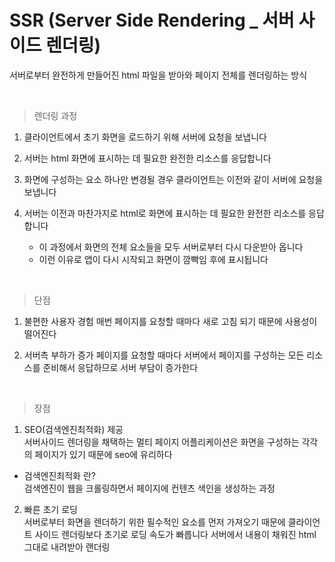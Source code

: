 # SSR (Server Side Rendering \_ 서버 사이드 렌더링)

서버로부터 완전하게 만들어진 html 파일을 받아와 페이지 전체를 렌더링하는 방식

<br/>

> 렌더링 과정

1. 클라이언트에서 초기 화면을 로드하기 위해 서버에 요청을 보냅니다

2. 서버는 html 화면에 표시하는 데 필요한 완전한 리소스를 응답합니다

3. 화면에 구성하는 요소 하나만 변경될 경우 클라이언트는 이전와 같이 서버에 요청을 보냅니다

4. 서버는 이전과 마찬가지로 html로 화면에 표시하는 데 필요한 완전한 리소스를 응답합니다
   - 이 과정에서 화면의 전체 요소들을 모두 서버로부터 다시 다운받아 옵니다
   - 이런 이유로 앱이 다시 시작되고 화면이 깜빡임 후에 표시됩니다

<br/>

> 단점

1. 불편한 사용자 경험
   매번 페이지를 요청할 때마다 새로 고침 되기 때문에 사용성이 떨어진다

2. 서버측 부하가 증가
   페이지를 요청할 때마다 서버에서 페이지를 구성하는 모든 리소스를 준비해서 응답하므로 서버 부담이 증가한다

<br/>

> 장점

1. SEO(검색엔진최적화) 제공<br/>
   서버사이드 렌더링을 채택하는 멀티 페이지 어플리케이션은 화면을 구성하는 각각의 페이지가 있기 때문에 seo에 유리하다

- 검색엔진최적화 란?<br/>
  검색엔진이 웹을 크롤링하면서 페이지에 컨텐츠 색인을 생성하는 과정

2. 빠른 초기 로딩<br/>
   서버로부터 화면을 렌더하기 위한 필수적인 요소를 먼저 가져오기 때문에 클라이언트 사이드 렌더링보다 초기로 로딩 속도가 빠릅니다
   서버에서 내용이 채워진 html 그대로 내려받아 랜더링
